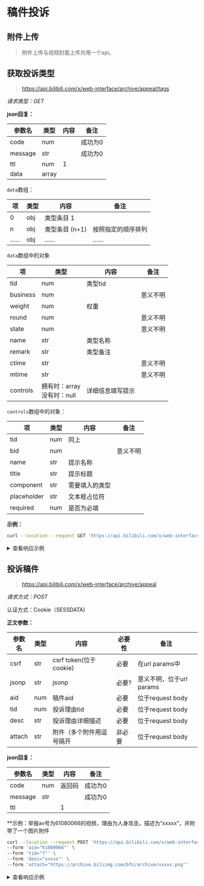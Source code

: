 # 稿件投诉

## 附件上传

> 附件上传与视频封面上传共用一个api。

## 获取投诉类型

> https://api.bilibili.com/x/web-interface/archive/appeal/tags

*请求类型：GET*

**json回复：**

| 参数名  | 类型          | 内容 | 备注    |
| ------- | ------------- | ---- | ------- |
| code    | num           |      | 成功为0 |
| message | str           |      | 成功为0 |
| ttl     | num           | 1    |         |
| data    | array         |      |         |

`data`数组：

| 项   | 类型 | 内容           | 备注               |
| ---- | ---- | -------------- | ------------------ |
| 0    | obj  | 类型条目 1     |                    |
| n    | obj  | 类型条目 (n+1) | 按照指定的顺序排列 |
| ……   | obj  | ……             | ……                 |

`data`数组中的对象

| 项       | 类型                           | 内容             | 备注     |
| -------- | ------------------------------ | ---------------- | -------- |
| tid      | num                            | 类型tid          |          |
| business | num                            |                  | 意义不明 |
| weight   | num                            | 权重             |          |
| round    | num                            |                  | 意义不明 |
| state    | num                            |                  | 意义不明 |
| name     | str                            | 类型名称         |          |
| remark   | str                            | 类型备注         |          |
| ctime    | str                            |                  | 意义不明 |
| mtime    | str                            |                  | 意义不明 |
| controls | 拥有时：array<br>没有时：null  | 详细信息填写提示 |          |

`controls`数组中的对象：

| 项          | 类型 | 内容           | 备注     |
| ----------- | ---- | -------------- | -------- |
| tid         | num  | 同上           |          |
| bid         | num  |                | 意义不明 |
| name        | str  | 提示名称       |          |
| title       | str  | 提示标题       |          |
| component   | str  | 需要填入的类型 |          |
| placeholder | str  | 文本框占位符   |          |
| required    | num  | 是否为必填     |          |

**示例：**

```bash
curl --location --request GET 'https://api.bilibili.com/x/web-interface/archive/appeal/tags'
```

<details>
<summary>查看响应示例</summary>

```json
{
    "code": 0,
    "message": "0",
    "ttl": 1,
    "data": [
        {
            "tid": 1,
            "business": 1,
            "weight": 1,
            "round": 2,
            "state": 1,
            "name": "其他",
            "remark": "为帮助审核人员更快处理，请补充问题类型和出现位置等详细信息",
            "ctime": "2018-08-13T15:41:20+08:00",
            "mtime": "2023-09-21T18:40:20+08:00",
            "controls": null
        },
        {
            "tid": 8,
            "business": 1,
            "weight": 40,
            "round": 2,
            "state": 1,
            "name": "与站内其他视频撞车",
            "remark": "为帮助审核人员更快处理, 请描述撞车信息",
            "ctime": "2018-08-13T15:41:20+08:00",
            "mtime": "2023-03-06T16:36:02+08:00",
            "controls": [
                {
                    "tid": 8,
                    "bid": 1,
                    "name": "撞车对象",
                    "title": "撞车对象",
                    "component": "input",
                    "placeholder": "BVID",
                    "required": 1
                }
            ]
        },
        {
            "tid": 9,
            "business": 1,
            "weight": 30,
            "round": 2,
            "state": 1,
            "name": "引战",
            "remark": "为帮助审核人员更快处理, 请补充引战的话题和出现位置",
            "ctime": "2018-08-13T15:41:20+08:00",
            "mtime": "2018-08-13T15:41:20+08:00",
            "controls": null
        },
        {
            "tid": 10,
            "business": 1,
            "weight": 20,
            "round": 2,
            "state": 1,
            "name": "不能参加充电",
            "remark": "为帮助审核人员更快处理, 请补充问题类型和出现位置等详细信息",
            "ctime": "2018-08-13T15:41:20+08:00",
            "mtime": "2018-08-23T11:35:28+08:00",
            "controls": null
        },
        {
            "tid": 52,
            "business": 1,
            "weight": 35,
            "round": 2,
            "state": 1,
            "name": "转载/自制错误",
            "remark": "为帮助审核人员更快处理, 请补充原创作品出处",
            "ctime": "2018-08-13T15:41:20+08:00",
            "mtime": "2023-09-20T16:23:39+08:00",
            "controls": [
                {
                    "tid": 52,
                    "bid": 1,
                    "name": "出处",
                    "title": "原创视频出处",
                    "component": "link",
                    "placeholder": "请填写链接",
                    "required": 1
                }
            ]
        },
        {
            "tid": 10018,
            "business": 1,
            "weight": 36,
            "round": 2,
            "state": 1,
            "name": "违规推广",
            "remark": "",
            "ctime": "2023-09-21T17:56:21+08:00",
            "mtime": "2023-09-22T14:36:41+08:00",
            "controls": null
        },
        {
            "tid": 10019,
            "business": 1,
            "weight": 34,
            "round": 2,
            "state": 1,
            "name": "其他不规范行为",
            "remark": "",
            "ctime": "2023-09-21T18:05:33+08:00",
            "mtime": "2023-09-22T14:37:03+08:00",
            "controls": null
        },
        {
            "tid": 10020,
            "business": 1,
            "weight": 89,
            "round": 2,
            "state": 1,
            "name": "危险行为",
            "remark": "",
            "ctime": "2023-09-21T18:05:51+08:00",
            "mtime": "2023-09-22T14:38:08+08:00",
            "controls": null
        },
        {
            "tid": 10022,
            "business": 1,
            "weight": 1,
            "round": 2,
            "state": 1,
            "name": "其他",
            "remark": "",
            "ctime": "2023-09-21T19:07:01+08:00",
            "mtime": "2023-09-22T14:38:59+08:00",
            "controls": null
        },
        {
            "tid": 10023,
            "business": 1,
            "weight": 59,
            "round": 2,
            "state": 1,
            "name": "企业商誉侵权",
            "remark": "",
            "ctime": "2023-12-01T14:06:58+08:00",
            "mtime": "2023-12-01T15:33:26+08:00",
            "controls": null
        },
        {
            "tid": 10024,
            "business": 1,
            "weight": 58,
            "round": 2,
            "state": 1,
            "name": "侵权申诉",
            "remark": "",
            "ctime": "2023-12-01T14:07:18+08:00",
            "mtime": "2023-12-01T15:33:37+08:00",
            "controls": null
        },
        {
            "tid": 2,
            "business": 1,
            "weight": 100,
            "round": 1,
            "state": 1,
            "name": "违法违禁",
            "remark": "为帮助审核人员更快处理，补充违规内容出现位置",
            "ctime": "2018-08-13T15:41:20+08:00",
            "mtime": "2018-08-13T15:41:20+08:00",
            "controls": null
        },
        {
            "tid": 3,
            "business": 1,
            "weight": 90,
            "round": 1,
            "state": 1,
            "name": "色情低俗",
            "remark": "为帮助审核人员更快处理，补充违规内容出现位置",
            "ctime": "2018-08-13T15:41:20+08:00",
            "mtime": "2023-09-21T19:07:10+08:00",
            "controls": null
        },
        {
            "tid": 4,
            "business": 1,
            "weight": 80,
            "round": 1,
            "state": 1,
            "name": "低俗",
            "remark": "为帮助审核人员更快处理，补充违规内容出现位置",
            "ctime": "2018-08-13T15:41:20+08:00",
            "mtime": "2018-08-13T15:41:20+08:00",
            "controls": null
        },
        {
            "tid": 5,
            "business": 1,
            "weight": 70,
            "round": 1,
            "state": 1,
            "name": "赌博诈骗",
            "remark": "为帮助审核人员更快处理，补充违规内容出现位置",
            "ctime": "2018-08-13T15:41:20+08:00",
            "mtime": "2018-08-13T15:41:20+08:00",
            "controls": null
        },
        {
            "tid": 6,
            "business": 1,
            "weight": 60,
            "round": 1,
            "state": 1,
            "name": "血腥暴力",
            "remark": "为帮助审核人员更快处理，补充违规内容出现位置",
            "ctime": "2018-08-13T15:41:20+08:00",
            "mtime": "2018-08-13T15:41:20+08:00",
            "controls": null
        },
        {
            "tid": 7,
            "business": 1,
            "weight": 50,
            "round": 1,
            "state": 1,
            "name": "人身攻击",
            "remark": "为帮助审核人员更快处理，补充违规内容出现位置",
            "ctime": "2018-08-13T15:41:20+08:00",
            "mtime": "2018-08-13T15:41:20+08:00",
            "controls": null
        },
        {
            "tid": 10000,
            "business": 1,
            "weight": 10,
            "round": 1,
            "state": 1,
            "name": "青少年不良信息",
            "remark": "为帮助审核人员更快处理, 请补充违规内容出现位置",
            "ctime": "2018-08-13T15:41:20+08:00",
            "mtime": "2018-08-13T15:41:20+08:00",
            "controls": null
        },
        {
            "tid": 10013,
            "business": 1,
            "weight": 37,
            "round": 1,
            "state": 1,
            "name": "不良封面/标题",
            "remark": "为帮助审核人员更快处理, 请描述详细信息",
            "ctime": "2019-04-17T19:18:09+08:00",
            "mtime": "2019-04-17T20:42:25+08:00",
            "controls": null
        },
        {
            "tid": 10014,
            "business": 1,
            "weight": 8,
            "round": 1,
            "state": 1,
            "name": "涉政谣言",
            "remark": "为帮助审核人员更快处理，请补充谣言内容出现位置",
            "ctime": "2022-09-15T17:23:44+08:00",
            "mtime": "2022-09-16T09:56:07+08:00",
            "controls": null
        },
        {
            "tid": 10015,
            "business": 1,
            "weight": 7,
            "round": 1,
            "state": 1,
            "name": "涉社会事件谣言",
            "remark": "为帮助审核人员更快处理，请补充谣言内容出现位置",
            "ctime": "2022-09-15T17:25:56+08:00",
            "mtime": "2022-09-16T09:56:07+08:00",
            "controls": null
        },
        {
            "tid": 10017,
            "business": 1,
            "weight": 5,
            "round": 1,
            "state": 1,
            "name": "虚假不实信息",
            "remark": "为帮助审核人员更快处理，请补充不实内容出现位置",
            "ctime": "2022-09-15T17:28:16+08:00",
            "mtime": "2022-09-16T09:56:08+08:00",
            "controls": null
        },
        {
            "tid": 10021,
            "business": 1,
            "weight": 88,
            "round": 1,
            "state": 1,
            "name": "观感不适",
            "remark": "",
            "ctime": "2023-09-21T18:06:15+08:00",
            "mtime": "2023-09-21T18:06:15+08:00",
            "controls": null
        }
    ]
}
```

</details>

## 投诉稿件

> https://api.bilibili.com/x/web-interface/archive/appeal

*请求方式：POST*

认证方式：Cookie（SESSDATA)

**正文参数：**

| 参数名 | 类型 | 内容                     | 必要性 | 备注                     |
| ------ | ---- | ------------------------ | ------ | ------------------------ |
| csrf   | str  | csrf token(位于cookie)   | 必要   | 在url params中           |
| jsonp  | str  | jsonp                    | 必要?  | 意义不明，位于url params |
| aid    | num  | 稿件aid                  | 必要   | 位于request body         |
| tid    | num  | 投诉理由tid              | 必要   | 位于request body         |
| desc   | str  | 投诉理由详细描述         | 必要   | 位于request body         |
| attach | str  | 附件（多个附件用逗号隔开 | 非必要 | 位于request body         |

**json回复：**

| 参数名  | 类型 | 内容   | 备注    |
| ------- | ---- | ------ | ------- |
| code    | num  | 返回码 | 成功为0 |
| message | str  |        | 成功为0 |
| ttl     |      | 1      |         |

**示例：举报av号为61080066的视频，理由为人身攻击，描述为“xxxxx”，并附带了一个图片附件

```bash
curl --location --request POST 'https://api.bilibili.com/x/web-interface/archive/appeal?jsonp=jsonp&csrf=xxxx' \
--form 'aid="61080066"' \
--form 'tid="7"' \
--form 'desc="xxxxx"' \
--form 'attach="https://archive.biliimg.com/bfs/archive/xxxxx.png"'
```

<details>
  <summary>查看响应示例</summary>

```json
{
	"code":0,
	"message":"0",
	"ttl":1
}
```

</details>
